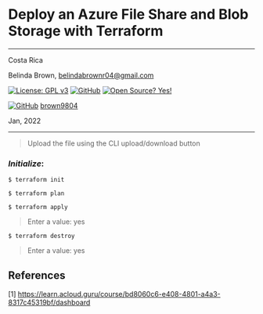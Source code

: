 # Deploy an Azure File Share and Blob Storage with Terraform

----------

Costa Rica

Belinda Brown, belindabrownr04@gmail.com

[![License: GPL v3](https://img.shields.io/badge/License-GPLv3-blue.svg)](https://www.gnu.org/licenses/gpl-3.0)
[![GitHub](https://badgen.net/badge/icon/github?icon=github&label)](https://github.com) [![Open Source? Yes!](https://badgen.net/badge/Open%20Source%20%3F/Yes%21/blue?icon=github)](https://github.com/Naereen/badges/)

[![GitHub](https://img.shields.io/badge/--181717?logo=github&logoColor=ffffff)](https://github.com/)
[brown9804](https://github.com/brown9804)

Jan, 2022

----------

> Upload the file using the CLI upload/download button

### _Initialize_:

`$ terraform init`

`$ terraform plan`

`$ terraform apply`

> Enter a value: yes

`$ terraform destroy`

> Enter a value: yes

## References

[1] https://learn.acloud.guru/course/bd8060c6-e408-4801-a4a3-8317c45319bf/dashboard <br/>
